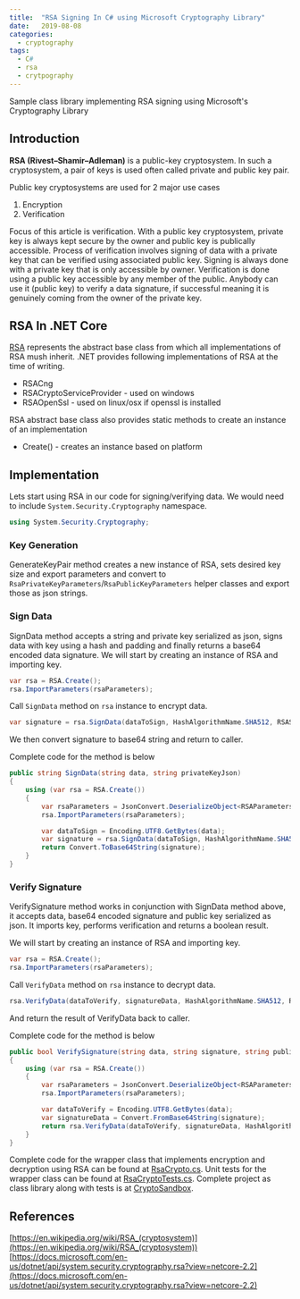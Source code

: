 ```yaml
---
title:  "RSA Signing In C# using Microsoft Cryptography Library"
date:   2019-08-08
categories:
  - cryptography
tags:
  - C#
  - rsa
  - crytpography
---
```

Sample class library implementing RSA signing using Microsoft's Cryptography Library

## Introduction
**RSA (Rivest–Shamir–Adleman)** is a public-key cryptosystem. In such a cryptosystem, a pair of keys is used often called private and public key pair.

Public key cryptosystems are used for 2 major use cases
1. Encryption
2. Verification

Focus of this article is verification. With a public key cryptosystem, private key is always kept secure by the owner and public key is publically accessible. Process of verification involves signing of data with a private key that can be verified using associated public key. Signing is always done with a private key that is only accessible by owner. Verification is done using a public key accessible by any member of the public. Anybody can use it (public key) to verify a data signature, if successful meaning it is genuinely coming from the owner of the private key.

## RSA In .NET Core
[RSA](https://docs.microsoft.com/en-us/dotnet/api/system.security.cryptography.rsa?view=netcore-2.2) represents the abstract base class from which all implementations of RSA mush inherit. .NET provides following implementations of RSA at the time of writing.
* RSACng
* RSACryptoServiceProvider - used on windows
* RSAOpenSsl - used on linux/osx if openssl is installed

RSA abstract base class also provides static methods to create an instance of an implementation
* Create() - creates an instance based on platform

## Implementation
Lets start using RSA in our code for signing/verifying data. We would need to include `System.Security.Cryptography` namespace.

```csharp
using System.Security.Cryptography;
```

### Key Generation
GenerateKeyPair method creates a new instance of RSA, sets desired key size and export parameters and convert to `RsaPrivateKeyParameters`/`RsaPublicKeyParameters` helper classes and export those as json strings.

### Sign Data
SignData method accepts a string and private key serialized as json, signs data with key using a hash and padding and finally returns a base64 encoded data signature.
We will start by creating an instance of RSA and importing key.
```csharp
var rsa = RSA.Create();
rsa.ImportParameters(rsaParameters);
```
Call `SignData` method on `rsa` instance to encrypt data.
```csharp
var signature = rsa.SignData(dataToSign, HashAlgorithmName.SHA512, RSASignaturePadding.Pkcs1);
```
We then convert signature to base64 string and return to caller.

Complete code for the method is below
```csharp
public string SignData(string data, string privateKeyJson)
{
    using (var rsa = RSA.Create())
    {
        var rsaParameters = JsonConvert.DeserializeObject<RSAParameters>(privateKeyJson);
        rsa.ImportParameters(rsaParameters);

        var dataToSign = Encoding.UTF8.GetBytes(data);
        var signature = rsa.SignData(dataToSign, HashAlgorithmName.SHA512, RSASignaturePadding.Pkcs1);
        return Convert.ToBase64String(signature);
    }
}
```

### Verify Signature
VerifySignature method works in conjunction with SignData method above, it accepts data, base64 encoded signature and public key serialized as json. It imports key, performs verification and returns a boolean result.

We will start by creating an instance of RSA and importing key.
```csharp
var rsa = RSA.Create();
rsa.ImportParameters(rsaParameters);
```
Call `VerifyData` method on `rsa` instance to decrypt data.
```csharp
rsa.VerifyData(dataToVerify, signatureData, HashAlgorithmName.SHA512, RSASignaturePadding.Pkcs1);
```
And return the result of VerifyData back to caller.

Complete code for the method is below
```csharp
public bool VerifySignature(string data, string signature, string publicKeyJson)
{
    using (var rsa = RSA.Create())
    {
        var rsaParameters = JsonConvert.DeserializeObject<RSAParameters>(publicKeyJson);
        rsa.ImportParameters(rsaParameters);

        var dataToVerify = Encoding.UTF8.GetBytes(data);
        var signatureData = Convert.FromBase64String(signature);
        return rsa.VerifyData(dataToVerify, signatureData, HashAlgorithmName.SHA512, RSASignaturePadding.Pkcs1);
    }
}
```

Complete code for the wrapper class that implements encryption and decryption using RSA can be found at [RsaCrypto.cs](https://github.com/kashifsoofi/crypto-sandbox/blob/master/dotnet/src/Sandbox.Crypto/RsaCrypto.cs). Unit tests for the wrapper class can be found at [RsaCryptoTests.cs](https://github.com/kashifsoofi/crypto-sandbox/blob/master/dotnet/test/Sandbox.Crypto.Tests/RsaCryptoTests.cs). Complete project as class library along with tests is at [CryptoSandbox](https://github.com/kashifsoofi/crypto-sandbox/tree/master/dotnet).

## References
[https://en.wikipedia.org/wiki/RSA_(cryptosystem)](https://en.wikipedia.org/wiki/RSA_(cryptosystem))
[https://docs.microsoft.com/en-us/dotnet/api/system.security.cryptography.rsa?view=netcore-2.2](https://docs.microsoft.com/en-us/dotnet/api/system.security.cryptography.rsa?view=netcore-2.2)